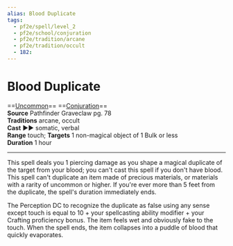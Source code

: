 ```yaml
---
alias: Blood Duplicate
tags:
  - pf2e/spell/level_2
  - pf2e/school/conjuration
  - pf2e/tradition/arcane
  - pf2e/tradition/occult
  - 182:
---
```


# Blood Duplicate

==[Uncommon](../../../Traits/Uncommon.md)== ==[Conjuration](../../../Traits/Conjuration.md)==  
__Source__ Pathfinder Graveclaw pg. 78  
**Traditions** arcane, occult  
**Cast** ►► somatic, verbal  
**Range** touch; **Targets** 1 non-magical object of 1 Bulk or less  
**Duration** 1 hour

---

This spell deals you 1 piercing damage as you shape a magical duplicate of the target from your blood; you can't cast this spell if you don't have blood. This spell can't duplicate an item made of precious materials, or materials with a rarity of uncommon or higher. If you're ever more than 5 feet from the duplicate, the spell's duration immediately ends.

The Perception DC to recognize the duplicate as false using any sense except touch is equal to 10 + your spellcasting ability modifier + your Crafting proficiency bonus. The item feels wet and obviously fake to the touch. When the spell ends, the item collapses into a puddle of blood that quickly evaporates.
